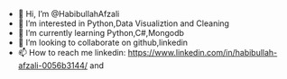 - 👋 Hi, I’m @HabibullahAfzali
- 👀 I’m interested in Python,Data Visualiztion and Cleaning
- 🌱 I’m currently learning Python,C#,Mongodb
- 💞️ I’m looking to collaborate on github,linkedin
- 📫 How to reach me linkedin: https://www.linkedin.com/in/habibullah-afzali-0056b3144/ and 

<!---
HabibullahAfzali/HabibullahAfzali is a ✨ special ✨ repository because its `README.md` (this file) appears on your GitHub profile.
You can click the Preview link to take a look at your changes.
--->
